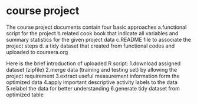 # course project 

The course project documents contain four basic approaches 
a.functional script for the project 
b.related cook book that indicate all variables and summary statistics for the given project data 
c.README file to associate the project steps 
d. a tidy dataset that created from functional codes and uploaded to coursera.org 


Here is the brief introduction of uploaded R script:
1.download assigned dataset (zipfile)
2.merge data (training and testing set) by allowing the project requirement 
3.extract useful measurement information form the optimized data
4.apply important descriptive activity labels to the data
5.relabel the data for better understanding 
6.generate tidy dataset from optimized table 
